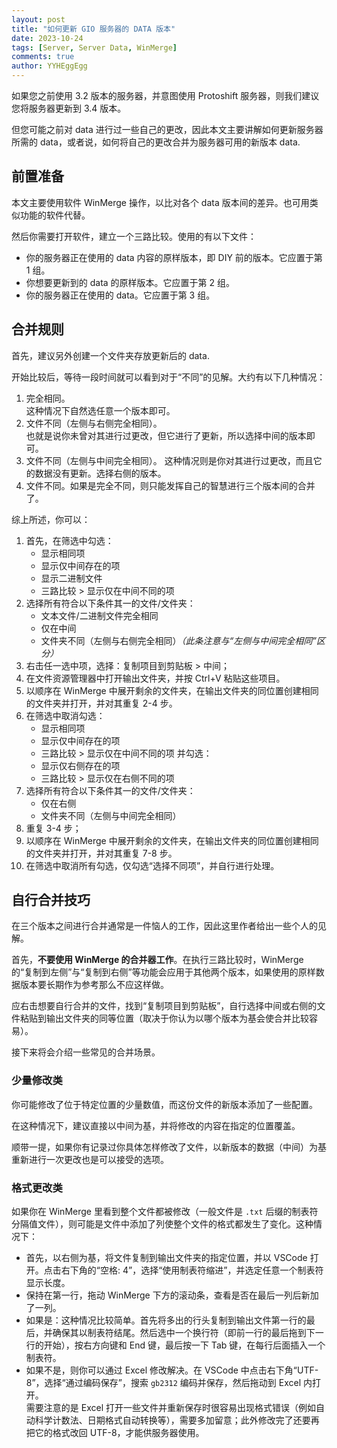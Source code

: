 ```yaml
---
layout: post
title: "如何更新 GIO 服务器的 DATA 版本"
date: 2023-10-24
tags: [Server, Server Data, WinMerge]
comments: true
author: YYHEggEgg
---
```


如果您之前使用 3.2 版本的服务器，并意图使用 Protoshift 服务器，则我们建议您将服务器更新到 3.4 版本。

但您可能之前对 data 进行过一些自己的更改，因此本文主要讲解如何更新服务器所需的 data，或者说，如何将自己的更改合并为服务器可用的新版本 data.

## 前置准备

本文主要使用软件 WinMerge 操作，以比对各个 data 版本间的差异。也可用类似功能的软件代替。

然后你需要打开软件，建立一个三路比较。使用的有以下文件：

- 你的服务器正在使用的 data 内容的原样版本，即 DIY 前的版本。它应置于第 1 组。
- 你想要更新到的 data 的原样版本。它应置于第 2 组。
- 你的服务器正在使用的 data。它应置于第 3 组。

## 合并规则

首先，建议另外创建一个文件夹存放更新后的 data. 

开始比较后，等待一段时间就可以看到对于“不同”的见解。大约有以下几种情况：

1. 完全相同。  
   这种情况下自然选任意一个版本即可。
2. 文件不同（左侧与右侧完全相同）。  
   也就是说你未曾对其进行过更改，但它进行了更新，所以选择中间的版本即可。
3. 文件不同（左侧与中间完全相同）。
   这种情况则是你对其进行过更改，而且它的数据没有更新。选择右侧的版本。
4. 文件不同。如果是完全不同，则只能发挥自己的智慧进行三个版本间的合并了。

综上所述，你可以：

1. 首先，在筛选中勾选：
   - 显示相同项
   - 显示仅中间存在的项
   - 显示二进制文件
   - 三路比较 > 显示仅在中间不同的项
2. 选择所有符合以下条件其一的文件/文件夹：
   - 文本文件/二进制文件完全相同
   - 仅在中间
   - 文件夹不同（左侧与右侧完全相同）_（此条注意与“左侧与中间完全相同”区分）_
3. 右击任一选中项，选择：复制项目到剪贴板 > 中间；
4. 在文件资源管理器中打开输出文件夹，并按 Ctrl+V 粘贴这些项目。
5. 以顺序在 WinMerge 中展开剩余的文件夹，在输出文件夹的同位置创建相同的文件夹并打开，并对其重复 2-4 步。
6. 在筛选中取消勾选：
   - 显示相同项
   - 显示仅中间存在的项
   - 三路比较 > 显示仅在中间不同的项
   并勾选：
   - 显示仅右侧存在的项
   - 三路比较 > 显示仅在右侧不同的项
7. 选择所有符合以下条件其一的文件/文件夹：
   - 仅在右侧
   - 文件夹不同（左侧与中间完全相同）
8. 重复 3-4 步；
9. 以顺序在 WinMerge 中展开剩余的文件夹，在输出文件夹的同位置创建相同的文件夹并打开，并对其重复 7-8 步。
10. 在筛选中取消所有勾选，仅勾选“选择不同项”，并自行进行处理。

## 自行合并技巧

在三个版本之间进行合并通常是一件恼人的工作，因此这里作者给出一些个人的见解。

首先，**不要使用 WinMerge 的合并器工作**。在执行三路比较时，WinMerge 的“复制到左侧”与“复制到右侧”等功能会应用于其他两个版本，如果使用的原样数据版本要长期作为参考那么不应这样做。

应右击想要自行合并的文件，找到“复制项目到剪贴板”，自行选择中间或右侧的文件粘贴到输出文件夹的同等位置（取决于你认为以哪个版本为基会使合并比较容易）。

接下来将会介绍一些常见的合并场景。

### 少量修改类

你可能修改了位于特定位置的少量数值，而这份文件的新版本添加了一些配置。

在这种情况下，建议直接以中间为基，并将修改的内容在指定的位置覆盖。

顺带一提，如果你有记录过你具体怎样修改了文件，以新版本的数据（中间）为基重新进行一次更改也是可以接受的选项。

### 格式更改类

如果你在 WinMerge 里看到整个文件都被修改（一般文件是 `.txt` 后缀的制表符分隔值文件），则可能是文件中添加了列使整个文件的格式都发生了变化。这种情况下：

- 首先，以右侧为基，将文件复制到输出文件夹的指定位置，并以 VSCode 打开。点击右下角的“空格: 4”，选择“使用制表符缩进”，并选定任意一个制表符显示长度。
- 保持在第一行，拖动 WinMerge 下方的滚动条，查看是否在最后一列后新加了一列。
- 如果是：这种情况比较简单。首先将多出的行头复制到输出文件第一行的最后，并确保其以制表符结尾。然后选中一个换行符（即前一行的最后拖到下一行的开始），按右方向键和 End 键，最后按一下 Tab 键，在每行后面插入一个制表符。
- 如果不是，则你可以通过 Excel 修改解决。在 VSCode 中点击右下角“UTF-8”，选择“通过编码保存”，搜索 `gb2312` 编码并保存，然后拖动到 Excel 内打开。  
  需要注意的是 Excel 打开一些文件并重新保存时很容易出现格式错误（例如自动科学计数法、日期格式自动转换等），需要多加留意；此外修改完了还要再把它的格式改回 UTF-8，才能供服务器使用。
